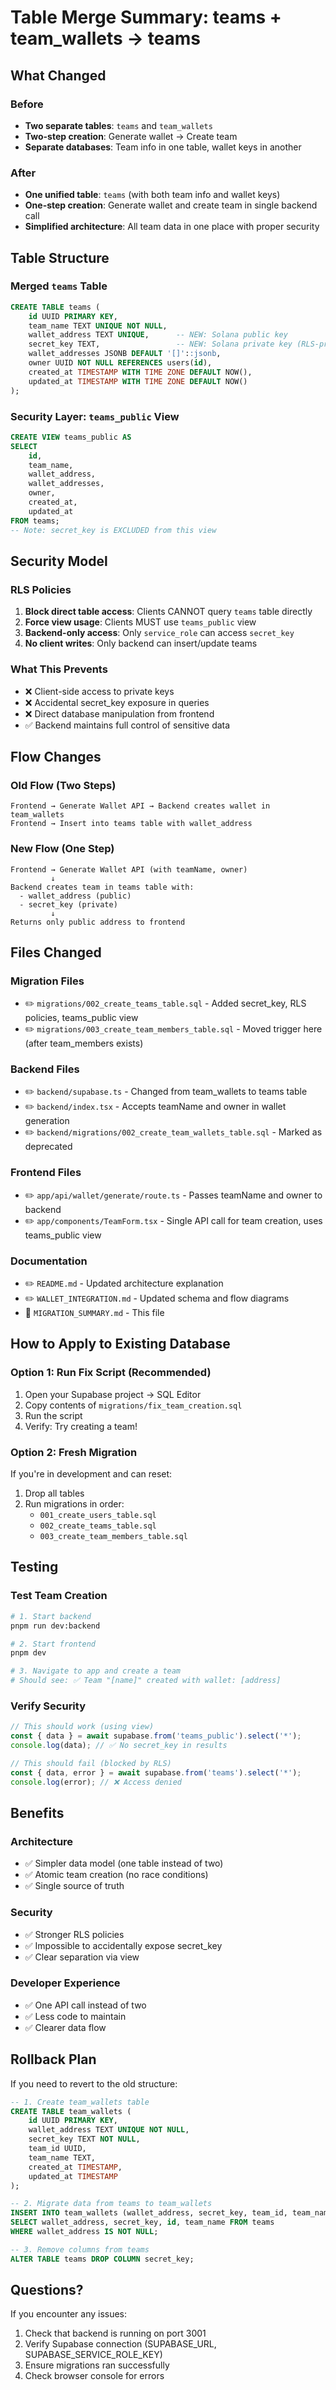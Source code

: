 # Table Merge Summary: teams + team_wallets → teams

## What Changed

### Before
- **Two separate tables**: `teams` and `team_wallets`
- **Two-step creation**: Generate wallet → Create team
- **Separate databases**: Team info in one table, wallet keys in another

### After
- **One unified table**: `teams` (with both team info and wallet keys)
- **One-step creation**: Generate wallet and create team in single backend call
- **Simplified architecture**: All team data in one place with proper security

## Table Structure

### Merged `teams` Table
```sql
CREATE TABLE teams (
    id UUID PRIMARY KEY,
    team_name TEXT UNIQUE NOT NULL,
    wallet_address TEXT UNIQUE,      -- NEW: Solana public key
    secret_key TEXT,                 -- NEW: Solana private key (RLS-protected)
    wallet_addresses JSONB DEFAULT '[]'::jsonb,
    owner UUID NOT NULL REFERENCES users(id),
    created_at TIMESTAMP WITH TIME ZONE DEFAULT NOW(),
    updated_at TIMESTAMP WITH TIME ZONE DEFAULT NOW()
);
```

### Security Layer: `teams_public` View
```sql
CREATE VIEW teams_public AS
SELECT 
    id,
    team_name,
    wallet_address,
    wallet_addresses,
    owner,
    created_at,
    updated_at
FROM teams;
-- Note: secret_key is EXCLUDED from this view
```

## Security Model

### RLS Policies
1. **Block direct table access**: Clients CANNOT query `teams` table directly
2. **Force view usage**: Clients MUST use `teams_public` view
3. **Backend-only access**: Only `service_role` can access `secret_key`
4. **No client writes**: Only backend can insert/update teams

### What This Prevents
- ❌ Client-side access to private keys
- ❌ Accidental secret_key exposure in queries
- ❌ Direct database manipulation from frontend
- ✅ Backend maintains full control of sensitive data

## Flow Changes

### Old Flow (Two Steps)
```
Frontend → Generate Wallet API → Backend creates wallet in team_wallets
Frontend → Insert into teams table with wallet_address
```

### New Flow (One Step)
```
Frontend → Generate Wallet API (with teamName, owner)
         ↓
Backend creates team in teams table with:
  - wallet_address (public)
  - secret_key (private)
         ↓
Returns only public address to frontend
```

## Files Changed

### Migration Files
- ✏️ `migrations/002_create_teams_table.sql` - Added secret_key, RLS policies, teams_public view
- ✏️ `migrations/003_create_team_members_table.sql` - Moved trigger here (after team_members exists)

### Backend Files
- ✏️ `backend/supabase.ts` - Changed from team_wallets to teams table
- ✏️ `backend/index.tsx` - Accepts teamName and owner in wallet generation
- ✏️ `backend/migrations/002_create_team_wallets_table.sql` - Marked as deprecated

### Frontend Files
- ✏️ `app/api/wallet/generate/route.ts` - Passes teamName and owner to backend
- ✏️ `app/components/TeamForm.tsx` - Single API call for team creation, uses teams_public view

### Documentation
- ✏️ `README.md` - Updated architecture explanation
- ✏️ `WALLET_INTEGRATION.md` - Updated schema and flow diagrams
- 📄 `MIGRATION_SUMMARY.md` - This file

## How to Apply to Existing Database

### Option 1: Run Fix Script (Recommended)
1. Open your Supabase project → SQL Editor
2. Copy contents of `migrations/fix_team_creation.sql`
3. Run the script
4. Verify: Try creating a team!

### Option 2: Fresh Migration
If you're in development and can reset:
1. Drop all tables
2. Run migrations in order:
   - `001_create_users_table.sql`
   - `002_create_teams_table.sql`
   - `003_create_team_members_table.sql`

## Testing

### Test Team Creation
```bash
# 1. Start backend
pnpm run dev:backend

# 2. Start frontend
pnpm dev

# 3. Navigate to app and create a team
# Should see: ✅ Team "[name]" created with wallet: [address]
```

### Verify Security
```javascript
// This should work (using view)
const { data } = await supabase.from('teams_public').select('*');
console.log(data); // ✅ No secret_key in results

// This should fail (blocked by RLS)
const { data, error } = await supabase.from('teams').select('*');
console.log(error); // ❌ Access denied
```

## Benefits

### Architecture
- ✅ Simpler data model (one table instead of two)
- ✅ Atomic team creation (no race conditions)
- ✅ Single source of truth

### Security
- ✅ Stronger RLS policies
- ✅ Impossible to accidentally expose secret_key
- ✅ Clear separation via view

### Developer Experience
- ✅ One API call instead of two
- ✅ Less code to maintain
- ✅ Clearer data flow

## Rollback Plan

If you need to revert to the old structure:

```sql
-- 1. Create team_wallets table
CREATE TABLE team_wallets (
    id UUID PRIMARY KEY,
    wallet_address TEXT UNIQUE NOT NULL,
    secret_key TEXT NOT NULL,
    team_id UUID,
    team_name TEXT,
    created_at TIMESTAMP,
    updated_at TIMESTAMP
);

-- 2. Migrate data from teams to team_wallets
INSERT INTO team_wallets (wallet_address, secret_key, team_id, team_name)
SELECT wallet_address, secret_key, id, team_name FROM teams
WHERE wallet_address IS NOT NULL;

-- 3. Remove columns from teams
ALTER TABLE teams DROP COLUMN secret_key;
```

## Questions?

If you encounter any issues:
1. Check that backend is running on port 3001
2. Verify Supabase connection (SUPABASE_URL, SUPABASE_SERVICE_ROLE_KEY)
3. Ensure migrations ran successfully
4. Check browser console for errors

